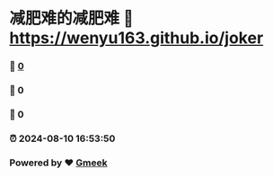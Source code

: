 # 减肥难的减肥难 :link: https://wenyu163.github.io/joker 
### :page_facing_up: [0](https://wenyu163.github.io/joker/tag.html) 
### :speech_balloon: 0 
### :hibiscus: 0 
### :alarm_clock: 2024-08-10 16:53:50 
### Powered by :heart: [Gmeek](https://github.com/Meekdai/Gmeek)
